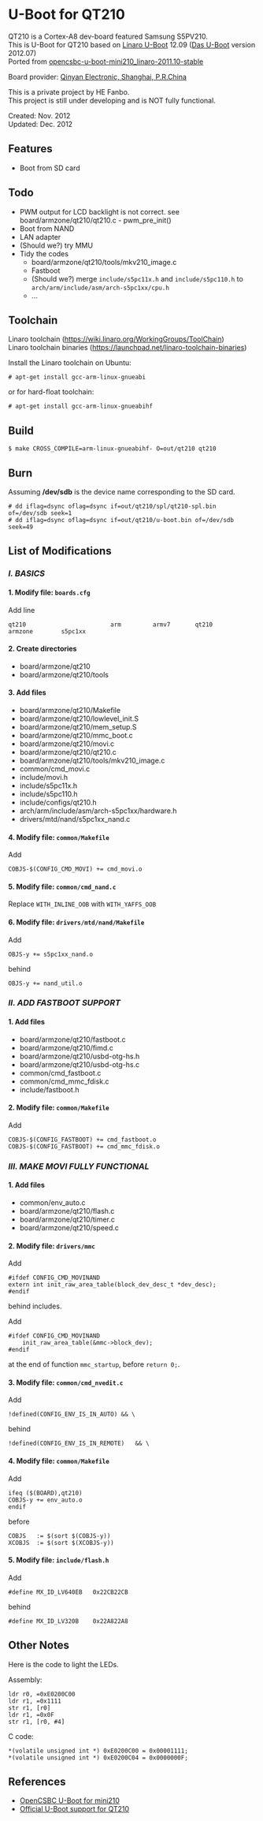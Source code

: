 U-Boot for QT210
================

QT210 is a Cortex-A8 dev-board featured Samsung S5PV210.  
This is U-Boot for QT210 based on [Linaro U-Boot][1] 12.09 ([Das U-Boot][2] version 2012.07)  
Ported from [opencsbc-u-boot-mini210_linaro-2011.10-stable][3]

Board provider: [Qinyan Electronic, Shanghai, P.R.China](http://www.armzone.com)

This is a private project by HE Fanbo.  
This project is still under developing and is NOT fully functional.

Created: Nov. 2012  
Updated: Dec. 2012

Features
--------
* Boot from SD card

Todo
----
* PWM output for LCD backlight is not correct. see board/armzone/qt210/qt210.c - pwm_pre_init()
* Boot from NAND
* LAN adapter
* (Should we?) try MMU
* Tidy the codes
  - board/armzone/qt210/tools/mkv210_image.c
  - Fastboot
  - (Should we?) merge `include/s5pc11x.h` and `include/s5pc110.h` to `arch/arm/include/asm/arch-s5pc1xx/cpu.h`
  - ...

Toolchain
---------
Linaro toolchain (https://wiki.linaro.org/WorkingGroups/ToolChain)  
Linaro toolchain binaries (https://launchpad.net/linaro-toolchain-binaries)

Install the Linaro toolchain on Ubuntu:

    # apt-get install gcc-arm-linux-gnueabi

or for hard-float toolchain:

    # apt-get install gcc-arm-linux-gnueabihf

Build
-----

    $ make CROSS_COMPILE=arm-linux-gnueabihf- O=out/qt210 qt210

Burn
----
Assuming **/dev/sdb** is the device name corresponding to the SD card.

    # dd iflag=dsync oflag=dsync if=out/qt210/spl/qt210-spl.bin of=/dev/sdb seek=1
    # dd iflag=dsync oflag=dsync if=out/qt210/u-boot.bin of=/dev/sdb seek=49

List of Modifications
---------------------
### *I. BASICS*
#### 1. Modify file: `boards.cfg`
Add line

    qt210                        arm         armv7       qt210               armzone        s5pc1xx

#### 2. Create directories
* board/armzone/qt210
* board/armzone/qt210/tools

#### 3. Add files
* board/armzone/qt210/Makefile
* board/armzone/qt210/lowlevel_init.S
* board/armzone/qt210/mem_setup.S
* board/armzone/qt210/mmc_boot.c
* board/armzone/qt210/movi.c
* board/armzone/qt210/qt210.c
* board/armzone/qt210/tools/mkv210_image.c
* common/cmd_movi.c
* include/movi.h
* include/s5pc11x.h
* include/s5pc110.h
* include/configs/qt210.h
* arch/arm/include/asm/arch-s5pc1xx/hardware.h
* drivers/mtd/nand/s5pc1xx_nand.c

#### 4. Modify file: `common/Makefile`
Add

    COBJS-$(CONFIG_CMD_MOVI) += cmd_movi.o

#### 5. Modify file: `common/cmd_nand.c`
Replace `WITH_INLINE_OOB` with `WITH_YAFFS_OOB`

#### 6. Modify file: `drivers/mtd/nand/Makefile`
Add

    OBJS-y += s5pc1xx_nand.o

behind

    OBJS-y += nand_util.o

### *II. ADD FASTBOOT SUPPORT*
#### 1. Add files
* board/armzone/qt210/fastboot.c
* board/armzone/qt210/fimd.c
* board/armzone/qt210/usbd-otg-hs.h
* board/armzone/qt210/usbd-otg-hs.c
* common/cmd_fastboot.c
* common/cmd_mmc_fdisk.c
* include/fastboot.h

#### 2. Modify file: `common/Makefile`
Add

    COBJS-$(CONFIG_FASTBOOT) += cmd_fastboot.o
    COBJS-$(CONFIG_FASTBOOT) += cmd_mmc_fdisk.o

### *III. MAKE MOVI FULLY FUNCTIONAL*
#### 1. Add files
* common/env_auto.c
* board/armzone/qt210/flash.c
* board/armzone/qt210/timer.c
* board/armzone/qt210/speed.c

#### 2. Modify file: `drivers/mmc`
Add

    #ifdef CONFIG_CMD_MOVINAND
    extern int init_raw_area_table(block_dev_desc_t *dev_desc);
    #endif

behind includes.

Add

    #ifdef CONFIG_CMD_MOVINAND
        init_raw_area_table(&mmc->block_dev);
    #endif

at the end of function `mmc_startup`, before `return 0;`.

#### 3. Modify file: `common/cmd_nvedit.c`
Add

    !defined(CONFIG_ENV_IS_IN_AUTO)	&& \

behind

    !defined(CONFIG_ENV_IS_IN_REMOTE)	&& \

#### 4. Modify file: `common/Makefile`
Add

    ifeq ($(BOARD),qt210)
    COBJS-y += env_auto.o
    endif

before

    COBJS	:= $(sort $(COBJS-y))
    XCOBJS	:= $(sort $(XCOBJS-y))

#### 5. Modify file: `include/flash.h`
Add

    #define MX_ID_LV640EB	0x22CB22CB

behind

    #define MX_ID_LV320B	0x22A822A8

Other Notes
-----------
Here is the code to light the LEDs.

Assembly:

    ldr r0, =0xE0200C00
    ldr r1, =0x1111
    str r1, [r0]
    ldr r1, =0x0F
    str r1, [r0, #4]

C code:

    *(volatile unsigned int *) 0xE0200C00 = 0x00001111;
    *(volatile unsigned int *) 0xE0200C04 = 0x0000000F;

References
----------
* [OpenCSBC U-Boot for mini210][4]
* [Official U-Boot support for QT210][5]

[1]: https://launchpad.net/u-boot-linaro/
[2]: http://www.denx.de/wiki/U-Boot
[3]: http://gitorious.org/opencsbc/u-boot/archive-tarball/mini210_linaro-2011.10-stable
[4]: http://gitorious.org/opencsbc/u-boot/trees/mini210_linaro-2011.10-stable
[5]: https://github.com/yjc/qt210_ics_uboot

